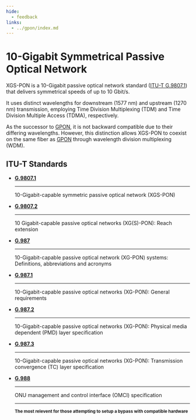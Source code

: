 ```yaml
---
hide:
  - feedback
links:
  - ../gpon/index.md
---
```


# 10-Gigabit Symmetrical Passive Optical Network

XGS-PON is a 10-Gigabit passive optical network standard ([ITU-T G.9807.1]) that delivers symmetrical speeds of up to
10 Gbit/s.

It uses distinct wavelengths for downstream (1577 nm) and upstream (1270 nm) transmission, employing Time Division
Multiplexing (TDM) and Time Division Multiple Access (TDMA), respectively.

As the successor to [GPON], it is not backward compatible due to their differing wavelengths. However, this
distinction allows XGS-PON to coexist on the same fiber as [GPON] through wavelength division multiplexing (WDM).

  [ITU-T G.9807.1]: #itu-t-standards
  [GPON]: ../gpon/index.md

## ITU-T Standards

<div class="grid cards" markdown>

-   __[G.9807.1]__

    ---

    10-Gigabit-capable symmetric passive optical network (XGS-PON)

-   __[G.9807.2]__

    ---

    10 Gigabit-capable passive optical networks (XG(S)-PON): Reach extension

-   __[G.987]__

    ---

    10-Gigabit-capable passive optical network (XG-PON) systems: Definitions, abbreviations and acronyms

-   __[G.987.1]__

    ---

    10-Gigabit-capable passive optical networks (XG-PON): General requirements


-   __[G.987.2]__

    ---

    10-Gigabit-capable passive optical networks (XG-PON): Physical media dependent (PMD) layer specification


-   __[G.987.3]__

    ---

    10-Gigabit-capable passive optical networks (XG-PON): Transmission convergence (TC) layer specification

-   __[G.988]__

    ---

    ONU management and control interface (OMCI) specification

    ---

    <small>__The most relevent for those attempting to setup a bypass with compatible hardware__</small>

</div>

  [G.9807.1]: https://www.itu.int/rec/T-REC-G.9807.1/en
  [G.9807.2]: https://www.itu.int/rec/T-REC-G.9807.2/en
  [G.987]: http://www.itu.int/rec/T-REC-G.987/en
  [G.987.1]: http://www.itu.int/rec/T-REC-G.987.1/en
  [G.987.2]: http://www.itu.int/rec/T-REC-G.987.2/en
  [G.987.3]: http://www.itu.int/rec/T-REC-G.987.3/en
  [G.988]: http://www.itu.int/rec/T-REC-G.988/en
